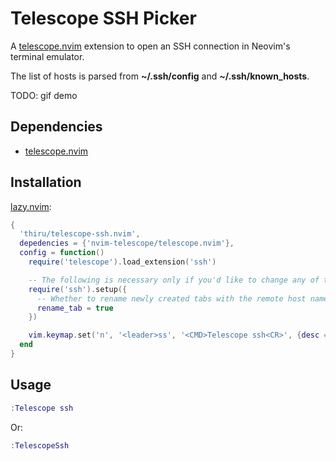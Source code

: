 # Telescope SSH Picker

A [telescope.nvim](https://github.com/nvim-telescope/telescope.nvim) extension to open an SSH connection in Neovim's terminal emulator.

The list of hosts is parsed from **~/.ssh/config** and **~/.ssh/known_hosts**.

TODO: gif demo


## Dependencies

- [telescope.nvim](https://github.com/nvim-telescope/telescope.nvim)


## Installation

[lazy.nvim](https://github.com/folke/lazy.nvim):

```lua
{
  'thiru/telescope-ssh.nvim',
  depedencies = {'nvim-telescope/telescope.nvim'},
  config = function()
    require('telescope').load_extension('ssh')

    -- The following is necessary only if you'd like to change any of the defaults:
    require('ssh').setup({
      -- Whether to rename newly created tabs with the remote host name
      rename_tab = true
    })

    vim.keymap.set('n', '<leader>ss', '<CMD>Telescope ssh<CR>', {desc = 'Open an [S]SH connection in a new tab'})
  end
}
```


## Usage

```lua
:Telescope ssh
```

Or:

```lua
:TelescopeSsh
```
